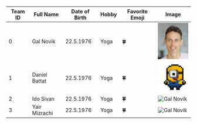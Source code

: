 | Team ID | Full Name | Date of Birth | Hobby | Favorite Emoji | Image |
|---------|-----------|---------------|-------|----------------|-------|
| 0 | Gal Novik | 22.5.1976 | Yoga | :four_leaf_clover: | ![Gal Novik](Gal_Novik.png) |
| 1 | Daniel Battat | 22.5.1976 | Yoga | :four_leaf_clover: | ![Gal Novik](img.png) |
| 2 | Ido Sivan | 22.5.1976 | Yoga | :four_leaf_clover: | ![Gal Novik](the4icon.jpeg) |
| 3 | Yair Mizrachi | 22.5.1976 | Yoga | :four_leaf_clover: | ![Gal Novik](the4icon.jpeg) |
